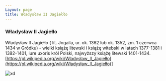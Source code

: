```yaml
---
Layout: page
title: Władysław II Jagiełło
---
```

### Władysław II Jagiełło
Władysław II Jagiełło ( lit. Jogaila, ur. ok. 1362 lub ok. 1352, zm. 1 czerwca 1434 w Gródku) - wielki książę litewski i książę witebski w latach 1377-1381 i 1382-1401, iure uxoris król Polski, najwyższy książę litewski 1401-1434.
[https://pl.wikipedia.org/wiki/Władysław_II_Jagiełło](https://pl.wikipedia.org/wiki/Władysław_II_Jagiełło)]

![xd](https://s.ciekawostkihistoryczne.pl/uploads/2017/05/Jagiello-Godlewski.jpg)